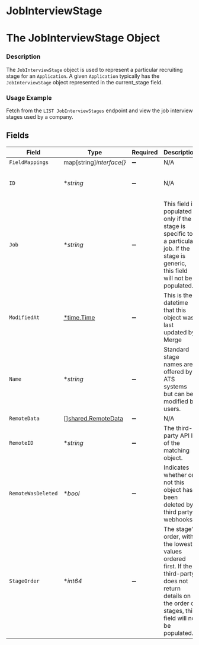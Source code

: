 # JobInterviewStage

# The JobInterviewStage Object
### Description
The `JobInterviewStage` object is used to represent a particular recruiting stage for an `Application`. A given `Application` typically has the `JobInterviewStage` object represented in the current_stage field.
### Usage Example
Fetch from the `LIST JobInterviewStages` endpoint and view the job interview stages used by a company.


## Fields

| Field                                                                                                                                                         | Type                                                                                                                                                          | Required                                                                                                                                                      | Description                                                                                                                                                   | Example                                                                                                                                                       |
| ------------------------------------------------------------------------------------------------------------------------------------------------------------- | ------------------------------------------------------------------------------------------------------------------------------------------------------------- | ------------------------------------------------------------------------------------------------------------------------------------------------------------- | ------------------------------------------------------------------------------------------------------------------------------------------------------------- | ------------------------------------------------------------------------------------------------------------------------------------------------------------- |
| `FieldMappings`                                                                                                                                               | map[string]*interface{}*                                                                                                                                      | :heavy_minus_sign:                                                                                                                                            | N/A                                                                                                                                                           | [object Object]                                                                                                                                               |
| `ID`                                                                                                                                                          | **string*                                                                                                                                                     | :heavy_minus_sign:                                                                                                                                            | N/A                                                                                                                                                           | f9813dd5-e70b-484c-91d8-00acd6065b07                                                                                                                          |
| `Job`                                                                                                                                                         | **string*                                                                                                                                                     | :heavy_minus_sign:                                                                                                                                            | This field is populated only if the stage is specific to a particular job. If the stage is generic, this field will not be populated.                         | ba7d9648-5316-4a80-8d73-4e636cef5a90                                                                                                                          |
| `ModifiedAt`                                                                                                                                                  | [*time.Time](https://pkg.go.dev/time#Time)                                                                                                                    | :heavy_minus_sign:                                                                                                                                            | This is the datetime that this object was last updated by Merge                                                                                               | 2021-10-16T00:00:00Z                                                                                                                                          |
| `Name`                                                                                                                                                        | **string*                                                                                                                                                     | :heavy_minus_sign:                                                                                                                                            | Standard stage names are offered by ATS systems but can be modified by users.                                                                                 | Phone Screen                                                                                                                                                  |
| `RemoteData`                                                                                                                                                  | [][shared.RemoteData](../../../pkg/models/shared/remotedata.md)                                                                                               | :heavy_minus_sign:                                                                                                                                            | N/A                                                                                                                                                           | [object Object]                                                                                                                                               |
| `RemoteID`                                                                                                                                                    | **string*                                                                                                                                                     | :heavy_minus_sign:                                                                                                                                            | The third-party API ID of the matching object.                                                                                                                | 876556788                                                                                                                                                     |
| `RemoteWasDeleted`                                                                                                                                            | **bool*                                                                                                                                                       | :heavy_minus_sign:                                                                                                                                            | Indicates whether or not this object has been deleted by third party webhooks.                                                                                |                                                                                                                                                               |
| `StageOrder`                                                                                                                                                  | **int64*                                                                                                                                                      | :heavy_minus_sign:                                                                                                                                            | The stage’s order, with the lowest values ordered first. If the third-party does not return details on the order of stages, this field will not be populated. | 2                                                                                                                                                             |